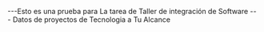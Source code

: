 ---Esto es una prueba para La tarea de Taller de integración de Software
--- Datos de proyectos de Tecnologia a Tu Alcance
<!---
Odyoso/Odyoso is a ✨ special ✨ repository because its `README.md` (this file) appears on your GitHub profile.
You can click the Preview link to take a look at your changes.
--->
